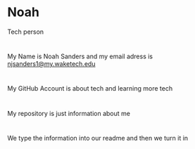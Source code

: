 # Noah
Tech person
# 
My Name is Noah Sanders and my email adress is njsanders1@my.waketech.edu
#
My GitHub Account is about tech and learning more tech
#
My repository is just information about me
#
We type the information into our readme and then we turn it in 
